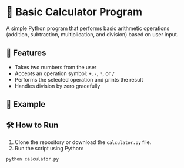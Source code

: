 # 🧮 Basic Calculator Program

A simple Python program that performs basic arithmetic operations (addition, subtraction, multiplication, and division) based on user input.

## 🚀 Features

- Takes two numbers from the user
- Accepts an operation symbol: `+`, `-`, `*`, or `/`
- Performs the selected operation and prints the result
- Handles division by zero gracefully

## 📄 Example


## 🛠️ How to Run

1. Clone the repository or download the `calculator.py` file.
2. Run the script using Python:

```bash
python calculator.py
